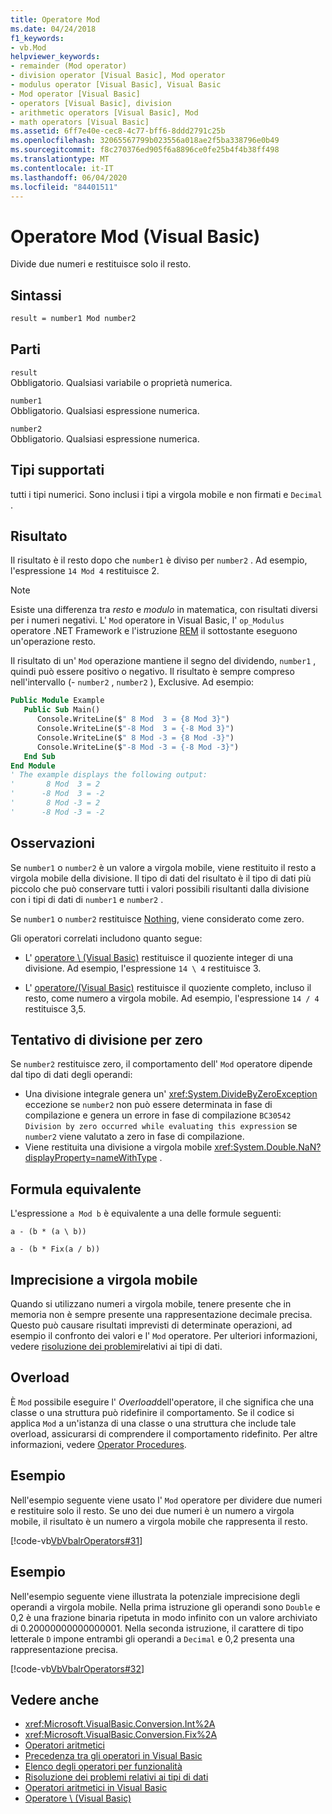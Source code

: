 ```yaml
---
title: Operatore Mod
ms.date: 04/24/2018
f1_keywords:
- vb.Mod
helpviewer_keywords:
- remainder (Mod operator)
- division operator [Visual Basic], Mod operator
- modulus operator [Visual Basic], Visual Basic
- Mod operator [Visual Basic]
- operators [Visual Basic], division
- arithmetic operators [Visual Basic], Mod
- math operators [Visual Basic]
ms.assetid: 6ff7e40e-cec8-4c77-bff6-8ddd2791c25b
ms.openlocfilehash: 32065567799b023556a018ae2f5ba338796e0b49
ms.sourcegitcommit: f8c270376ed905f6a8896ce0fe25b4f4b38ff498
ms.translationtype: MT
ms.contentlocale: it-IT
ms.lasthandoff: 06/04/2020
ms.locfileid: "84401511"
---
```

# <a name="mod-operator-visual-basic"></a>Operatore Mod (Visual Basic)

Divide due numeri e restituisce solo il resto.

## <a name="syntax"></a>Sintassi

```vb
result = number1 Mod number2
```

## <a name="parts"></a>Parti

`result` \
Obbligatorio. Qualsiasi variabile o proprietà numerica.

`number1` \
Obbligatorio. Qualsiasi espressione numerica.

`number2` \
Obbligatorio. Qualsiasi espressione numerica.

## <a name="supported-types"></a>Tipi supportati

tutti i tipi numerici. Sono inclusi i tipi a virgola mobile e non firmati e `Decimal` .

## <a name="result"></a>Risultato

Il risultato è il resto dopo che `number1` è diviso per `number2` . Ad esempio, l'espressione `14 Mod 4` restituisce 2.

> [!NOTE]
> Esiste una differenza tra *resto* e *modulo* in matematica, con risultati diversi per i numeri negativi. L' `Mod` operatore in Visual Basic, l' `op_Modulus` operatore .NET Framework e l'istruzione [REM](<xref:System.Reflection.Emit.OpCodes.Rem>) il sottostante eseguono un'operazione resto.

Il risultato di un' `Mod` operazione mantiene il segno del dividendo, `number1` , quindi può essere positivo o negativo. Il risultato è sempre compreso nell'intervallo (- `number2` , `number2` ), Exclusive. Ad esempio:

```vb
Public Module Example
   Public Sub Main()
      Console.WriteLine($" 8 Mod  3 = {8 Mod 3}")
      Console.WriteLine($"-8 Mod  3 = {-8 Mod 3}")
      Console.WriteLine($" 8 Mod -3 = {8 Mod -3}")
      Console.WriteLine($"-8 Mod -3 = {-8 Mod -3}")
   End Sub
End Module
' The example displays the following output:
'       8 Mod  3 = 2
'      -8 Mod  3 = -2
'       8 Mod -3 = 2
'      -8 Mod -3 = -2
```

## <a name="remarks"></a>Osservazioni

Se `number1` o `number2` è un valore a virgola mobile, viene restituito il resto a virgola mobile della divisione. Il tipo di dati del risultato è il tipo di dati più piccolo che può conservare tutti i valori possibili risultanti dalla divisione con i tipi di dati di `number1` e `number2` .

Se `number1` o `number2` restituisce [Nothing](../nothing.md), viene considerato come zero.

Gli operatori correlati includono quanto segue:

- L' [operatore \ (Visual Basic)](integer-division-operator.md) restituisce il quoziente integer di una divisione. Ad esempio, l'espressione `14 \ 4` restituisce 3.

- L' [operatore/(Visual Basic)](floating-point-division-operator.md) restituisce il quoziente completo, incluso il resto, come numero a virgola mobile. Ad esempio, l'espressione `14 / 4` restituisce 3,5.

## <a name="attempted-division-by-zero"></a>Tentativo di divisione per zero

Se `number2` restituisce zero, il comportamento dell' `Mod` operatore dipende dal tipo di dati degli operandi:

- Una divisione integrale genera un' <xref:System.DivideByZeroException> eccezione se `number2` non può essere determinata in fase di compilazione e genera un errore in fase di compilazione `BC30542 Division by zero occurred while evaluating this expression` se `number2` viene valutato a zero in fase di compilazione.
- Viene restituita una divisione a virgola mobile <xref:System.Double.NaN?displayProperty=nameWithType> .

## <a name="equivalent-formula"></a>Formula equivalente

L'espressione `a Mod b` è equivalente a una delle formule seguenti:

`a - (b * (a \ b))`

`a - (b * Fix(a / b))`

## <a name="floating-point-imprecision"></a>Imprecisione a virgola mobile

Quando si utilizzano numeri a virgola mobile, tenere presente che in memoria non è sempre presente una rappresentazione decimale precisa. Questo può causare risultati imprevisti di determinate operazioni, ad esempio il confronto dei valori e l' `Mod` operatore. Per ulteriori informazioni, vedere [risoluzione dei problemi](../../programming-guide/language-features/data-types/troubleshooting-data-types.md)relativi ai tipi di dati.

## <a name="overloading"></a>Overload

È `Mod` possibile eseguire l' *Overload*dell'operatore, il che significa che una classe o una struttura può ridefinire il comportamento. Se il codice si applica `Mod` a un'istanza di una classe o una struttura che include tale overload, assicurarsi di comprendere il comportamento ridefinito. Per altre informazioni, vedere [Operator Procedures](../../programming-guide/language-features/procedures/operator-procedures.md).

## <a name="example"></a>Esempio

Nell'esempio seguente viene usato l' `Mod` operatore per dividere due numeri e restituire solo il resto. Se uno dei due numeri è un numero a virgola mobile, il risultato è un numero a virgola mobile che rappresenta il resto.

[!code-vb[VbVbalrOperators#31](~/samples/snippets/visualbasic/VS_Snippets_VBCSharp/VbVbalrOperators/VB/Class1.vb#31)]

## <a name="example"></a>Esempio

Nell'esempio seguente viene illustrata la potenziale imprecisione degli operandi a virgola mobile. Nella prima istruzione gli operandi sono `Double` e 0,2 è una frazione binaria ripetuta in modo infinito con un valore archiviato di 0.20000000000000001. Nella seconda istruzione, il carattere di tipo letterale `D` impone entrambi gli operandi a `Decimal` e 0,2 presenta una rappresentazione precisa.

[!code-vb[VbVbalrOperators#32](~/samples/snippets/visualbasic/VS_Snippets_VBCSharp/VbVbalrOperators/VB/Class1.vb#32)]

## <a name="see-also"></a>Vedere anche

- <xref:Microsoft.VisualBasic.Conversion.Int%2A>
- <xref:Microsoft.VisualBasic.Conversion.Fix%2A>
- [Operatori aritmetici](arithmetic-operators.md)
- [Precedenza tra gli operatori in Visual Basic](operator-precedence.md)
- [Elenco degli operatori per funzionalità](operators-listed-by-functionality.md)
- [Risoluzione dei problemi relativi ai tipi di dati](../../programming-guide/language-features/data-types/troubleshooting-data-types.md)
- [Operatori aritmetici in Visual Basic](../../programming-guide/language-features/operators-and-expressions/arithmetic-operators.md)
- [Operatore \ (Visual Basic)](integer-division-operator.md)
